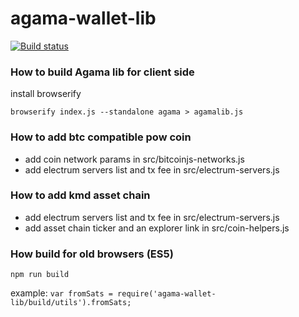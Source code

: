 # agama-wallet-lib

[![Build status](https://img.shields.io/travis/particle4dev/agama-wallet-lib/master.svg?style=flat-square)](https://travis-ci.org/particle4dev/agama-wallet-lib)

### How to build Agama lib for client side

install browserify

```console
browserify index.js --standalone agama > agamalib.js
```

### How to add btc compatible pow coin
- add coin network params in src/bitcoinjs-networks.js
- add electrum servers list and tx fee in src/electrum-servers.js

### How to add kmd asset chain
- add electrum servers list and tx fee in src/electrum-servers.js
- add asset chain ticker and an explorer link in src/coin-helpers.js

### How build for old browsers (ES5)

```console
npm run build
```

example:
`var fromSats = require('agama-wallet-lib/build/utils').fromSats;`